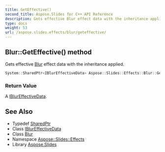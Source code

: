 ```yaml
---
title: GetEffective()
second_title: Aspose.Slides for C++ API Reference
description: Gets effective Blur effect data with the inheritance applied.
type: docs
weight: 53
url: /aspose.slides.effects/blur/geteffective/
---
```

## Blur::GetEffective() method


Gets effective [Blur](../) effect data with the inheritance applied.

```cpp
System::SharedPtr<IBlurEffectiveData> Aspose::Slides::Effects::Blur::GetEffective() override
```


### Return Value

A [IBlurEffectiveData](../../iblureffectivedata/).

## See Also

* Typedef [SharedPtr](../../../system/sharedptr/)
* Class [IBlurEffectiveData](../../iblureffectivedata/)
* Class [Blur](../)
* Namespace [Aspose::Slides::Effects](../../)
* Library [Aspose.Slides](../../../)